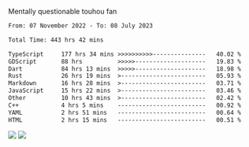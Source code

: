 Mentally questionable touhou fan



<!--START_SECTION:waka-->

```txt
From: 07 November 2022 - To: 08 July 2023

Total Time: 443 hrs 42 mins

TypeScript     177 hrs 34 mins >>>>>>>>>>---------------   40.02 %
GDScript       88 hrs          >>>>>--------------------   19.83 %
Dart           84 hrs 13 mins  >>>>>--------------------   18.98 %
Rust           26 hrs 19 mins  >------------------------   05.93 %
Markdown       16 hrs 28 mins  >------------------------   03.71 %
JavaScript     15 hrs 22 mins  >------------------------   03.46 %
Other          10 hrs 43 mins  >------------------------   02.42 %
C++            4 hrs 5 mins    -------------------------   00.92 %
YAML           2 hrs 51 mins   -------------------------   00.64 %
HTML           2 hrs 15 mins   -------------------------   00.51 %
```

<!--END_SECTION:waka-->

![](https://posei.me/horse_going_hard.gif)
![](https://posei.me/horse_going_hard.gif)
